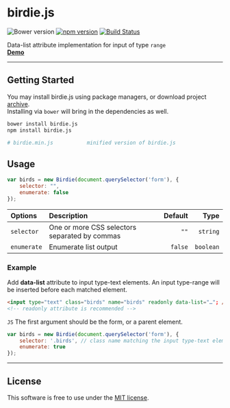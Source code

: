 # birdie.js
![Bower version](https://img.shields.io/bower/v/birdie.js.svg?style=flat)
[![npm version](https://img.shields.io/npm/v/birdie.js.svg?style=flat)](https://www.npmjs.com/package/birdie.js)
[![Build Status](https://travis-ci.org/bcorreia/birdie.js.svg?branch=master)](https://travis-ci.org/bcorreia/birdie.js)

Data-list attribute implementation for input of type `range` <br />
[**Demo**](http://bcorreia.com/projects/birdie.js/src/demo.html)

---
## Getting Started
You may install birdie.js using package managers, or download project [archive](https://github.com/bcorreia/birdie.js/archive/master.zip).<br />
Installing via `bower` will bring in the dependencies as well.
```bash
bower install birdie.js
npm install birdie.js

# birdie.min.js           minified version of birdie.js
```

## Usage
```javascript
var birds = new Birdie(document.querySelector('form'), {
    selector: "",
    enumerate: false
});
```

| Options | Description | Default | Type
:--- | :--- | ---: | ---:
| `selector` | One or more CSS selectors separated by commas | `""` | `string`
| `enumerate` | Enumerate list output | `false` | `boolean`

### Example
Add **data-list** attribute to input type-text elements. An input type-range will be inserted before each matched element.
```HTML
<input type="text" class="birds" name="birds" readonly data-list="…"; />
<!-- readonly attribute is recommended -->
```

`JS` The first argument should be the form, or a parent element.
```javascript
var birds = new Birdie(document.querySelector('form'), {
    selector: '.birds', // class name matching the input type-text element(s)
    enumerate: true
});
```
---

## License
This software is free to use under the [MIT license](https://github.com/bcorreia/birdie.js/blob/master/license.md).

